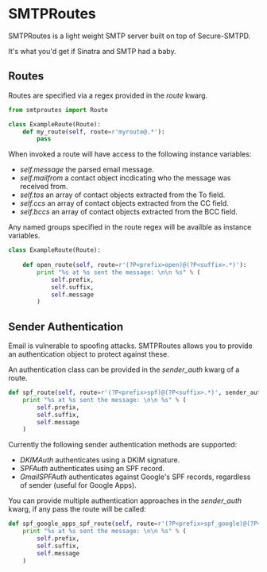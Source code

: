 SMTPRoutes
==========

SMTPRoutes is a light weight SMTP server built on top of Secure-SMTPD.

It's what you'd get if Sinatra and SMTP had a baby.

Routes
------

Routes are specified via a regex provided in the *route* kwarg.

```python
from smtproutes import Route

class ExampleRoute(Route):
    def my_route(self, route=r'myroute@.*'):
		pass
```

When invoked a route will have access to the following instance variables:

* _self.message_ the parsed email message.
* _self.mailfrom_ a contact object incdicating who the message was received from.
* _self.tos_ an array of contact objects extracted from the To field.
* _self.ccs_ an array of contact objects extracted from the CC field.
* _self.bccs_ an array of contact objects extracted from the BCC field.

Any named groups specified in the route regex will be availble as instance variables.

```python
class ExampleRoute(Route):
    
    def open_route(self, route=r'(?P<prefix>open)@(?P<suffix>.*)'):
        print "%s at %s sent the message: \n\n %s" % (
            self.prefix,
            self.suffix,
            self.message
        )
```

Sender Authentication
---------------------

Email is vulnerable to spoofing attacks. SMTPRoutes allows you to provide an authentication object to protect against these.

An authentication class can be provided in the *sender_auth* kwarg of a route.

```python
def spf_route(self, route=r'(?P<prefix>spf)@(?P<suffix>.*)', sender_auth=SPFAuth):
    print "%s at %s sent the message: \n\n %s" % (
        self.prefix,
        self.suffix,
        self.message
    )
```

Currently the following sender authentication methods are supported:

* _DKIMAuth_ authenticates using a DKIM signature.
* _SPFAuth_ authenticates using an SPF record.
* _GmailSPFAuth_ authenticates against Google's SPF records, regardless of sender (useful for Google Apps).

You can provide multiple authentication approaches in the *sender_auth* kwarg, if any pass the route will be called:

```python
def spf_google_apps_spf_route(self, route=r'(?P<prefix>spf_google)@(?P<suffix>.*)', sender_auth=[SPFAuth, GmailSPFAuth]):
    print "%s at %s sent the message: \n\n %s" % (
        self.prefix,
        self.suffix,
        self.message
    )
```